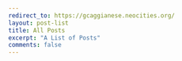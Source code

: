 ```yaml
---
redirect_to: https://gcaggianese.neocities.org/
layout: post-list
title: All Posts
excerpt: "A List of Posts"
comments: false
---
```

